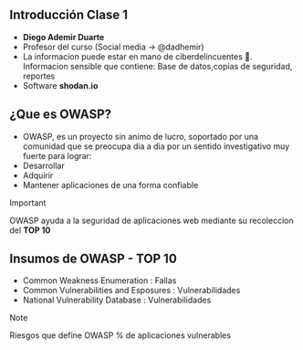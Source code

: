## Introducción Clase 1
* <strong>Diego Ademir Duarte</strong>
* Profesor del curso (Social media -> @dadhemir) 
* La informacion puede estar en mano de ciberdelincuentes 🤯. Informacion sensible que contiene: Base de datos,copias de seguridad, reportes
* Software <strong>shodan.io</strong>

## ¿Que es OWASP?
* OWASP, es un proyecto sin animo de lucro, soportado por una comunidad que se preocupa dia a dia por un sentido investigativo muy fuerte para lograr: <br>
* Desarrollar
* Adquirir
* Mantener aplicaciones de una forma confiable

> [!IMPORTANT]
> OWASP ayuda a la seguridad de aplicaciones web mediante su recoleccion del <strong>TOP 10</strong>

## Insumos de OWASP - TOP 10
* Common Weakness Enumeration : Fallas
* Common Vulnerabilities and Esposures : Vulnerabilidades
* National Vulnerability Database : Vulnerabilidades

> [!NOTE]
> Riesgos que define OWASP
> % de aplicaciones vulnerables